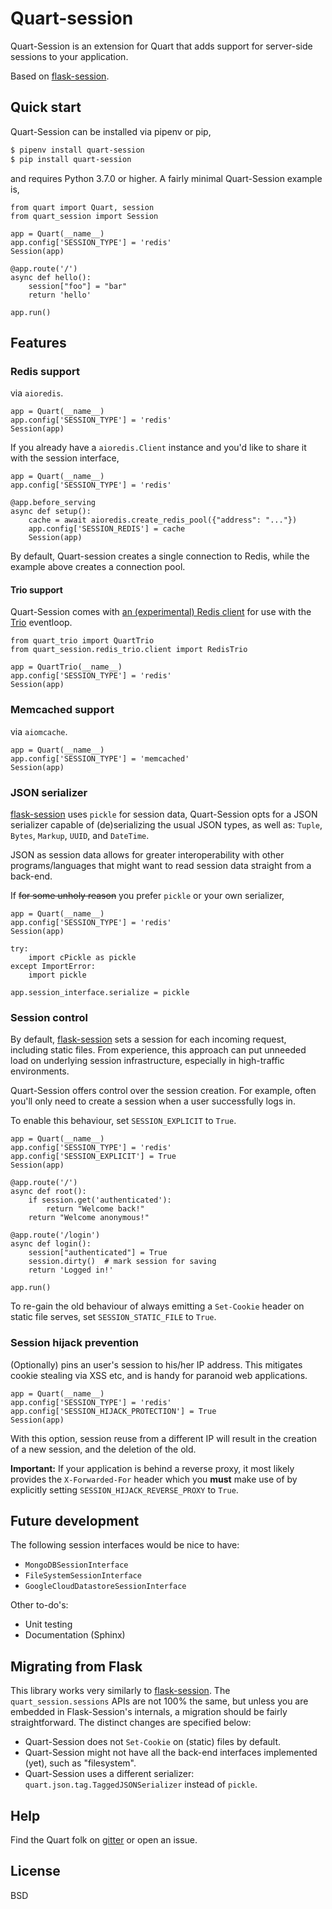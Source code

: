 # Quart-session

Quart-Session is an extension for Quart that adds support for
server-side sessions to your application.

Based on [flask-session](https://pypi.org/project/Flask-Session/).

## Quick start

Quart-Session can be installed via pipenv or
pip,

```bash
$ pipenv install quart-session
$ pip install quart-session
```

and requires Python 3.7.0 or higher. A fairly minimal Quart-Session example is,

```python3
from quart import Quart, session
from quart_session import Session

app = Quart(__name__)
app.config['SESSION_TYPE'] = 'redis'
Session(app)

@app.route('/')
async def hello():
    session["foo"] = "bar"
    return 'hello'

app.run()
```

## Features


### Redis support

via `aioredis`.

```python3
app = Quart(__name__)
app.config['SESSION_TYPE'] = 'redis'
Session(app)
```

If you already have a `aioredis.Client` instance and you'd like to share
it with the session interface,

```python3
app = Quart(__name__)
app.config['SESSION_TYPE'] = 'redis'

@app.before_serving
async def setup():
    cache = await aioredis.create_redis_pool({"address": "..."})
    app.config['SESSION_REDIS'] = cache
    Session(app)
```

By default, Quart-session creates a single connection to Redis, while
the example above creates a connection pool.

#### Trio support

Quart-Session comes with [an (experimental) Redis client](redis) for use with the [Trio](https://trio.readthedocs.io/en/stable/) eventloop.

```python3
from quart_trio import QuartTrio
from quart_session.redis_trio.client import RedisTrio

app = QuartTrio(__name__)
app.config['SESSION_TYPE'] = 'redis'
Session(app)
```

### Memcached support

via `aiomcache`.

```python3
app = Quart(__name__)
app.config['SESSION_TYPE'] = 'memcached'
Session(app)
```

### JSON serializer

[flask-session](https://pypi.org/project/Flask-Session/) uses `pickle`
for session data, Quart-Session opts for a JSON serializer capable of
(de)serializing the usual JSON types, as well as: `Tuple`, `Bytes`,
`Markup`, `UUID`, and `DateTime`.

JSON as session data allows for greater interoperability with other
programs/languages that might want to read session data straight
from a back-end.

If ~~for some unholy reason~~ you prefer `pickle` or your own serializer,

```python3
app = Quart(__name__)
app.config['SESSION_TYPE'] = 'redis'
Session(app)

try:
    import cPickle as pickle
except ImportError:
    import pickle

app.session_interface.serialize = pickle
```

### Session control

By default, [flask-session](https://pypi.org/project/Flask-Session/) sets a
session for each incoming request, including static files. From experience,
this approach can put unneeded load on underlying session infrastructure,
especially in high-traffic environments.

Quart-Session offers control over the session creation. For example, often you'll only need to create a session when
a user successfully logs in.

To enable this behaviour, set `SESSION_EXPLICIT` to `True`.

```python3
app = Quart(__name__)
app.config['SESSION_TYPE'] = 'redis'
app.config['SESSION_EXPLICIT'] = True
Session(app)

@app.route('/')
async def root():
    if session.get('authenticated'):
        return "Welcome back!"
    return "Welcome anonymous!"

@app.route('/login')
async def login():
    session["authenticated"] = True
    session.dirty()  # mark session for saving
    return 'Logged in!'

app.run()
```

To re-gain the old behaviour of always emitting a `Set-Cookie` header on static file serves,
set `SESSION_STATIC_FILE` to `True`.


### Session hijack prevention

(Optionally) pins an user's session to his/her IP address. This mitigates cookie stealing via XSS etc, and is handy
for paranoid web applications.

```python3
app = Quart(__name__)
app.config['SESSION_TYPE'] = 'redis'
app.config['SESSION_HIJACK_PROTECTION'] = True
Session(app)
```

With this option, session reuse from a different IP will result in the
creation of a new session, and the deletion of the old.

**Important:** If your application is behind a reverse proxy, it most
likely provides the `X-Forwarded-For` header which you **must** make use of
by explicitly setting `SESSION_HIJACK_REVERSE_PROXY` to `True`.

## Future development

The following session interfaces would be nice to have:

- `MongoDBSessionInterface`
- `FileSystemSessionInterface`
- `GoogleCloudDatastoreSessionInterface`

Other to-do's:

- Unit testing
- Documentation (Sphinx)

## Migrating from Flask

This library works very similarly to [flask-session](https://pypi.org/project/Flask-Session/).
The `quart_session.sessions` APIs are not 100% the same, but unless you
are embedded in Flask-Session's internals, a migration should be fairly
straightforward. The distinct changes are specified below:

- Quart-Session does not `Set-Cookie` on (static) files by default.
- Quart-Session might not have all the back-end interfaces implemented (yet), such as "filesystem".
- Quart-Session uses a different serializer: `quart.json.tag.TaggedJSONSerializer` instead of `pickle`.

## Help

Find the Quart folk on [gitter](https://gitter.im/python-quart/lobby) or open an issue.

## License

BSD
